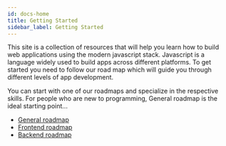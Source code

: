 ```yaml
---
id: docs-home
title: Getting Started
sidebar_label: Getting Started
---
```


This site is a collection of resources that will help you learn how to build web applications using the modern javascript stack. Javascript is a language widely used to build apps across different platforms. To get started you need to follow our road map which will guide you through different levels of app development.

You can start with one of our roadmaps and specialize in the respective skills. For people who are new to programming, General roadmap is the ideal starting point...

- [General roadmap](general-roadmap.md)
- [Frontend roadmap](fe-roadmap.md)
- [Backend roadmap](be-roadmap.md)
